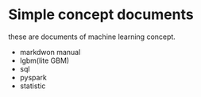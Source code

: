 Simple concept documents
===
these are documents of machine learning concept.   
- markdwon manual
- lgbm(lite GBM)
- sql
- pyspark
- statistic